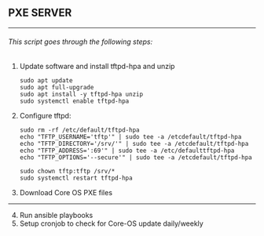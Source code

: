 ## PXE SERVER
---
    
###### This script goes through the following steps:
    
1.  Update software and install tftpd-hpa and unzip
    >
        sudo apt update
        sudo apt full-upgrade
        sudo apt install -y tftpd-hpa unzip
        sudo systemctl enable tftpd-hpa
            
2.  Configure tftpd:
    >
        sudo rm -rf /etc/default/tftpd-hpa
        echo "TFTP_USERNAME='tftp'" | sudo tee -a /etcdefault/tftpd-hpa
        echo "TFTP_DIRECTORY='/srv/'" | sudo tee -a /etcdefault/tftpd-hpa
        echo "TFTP_ADDRESS=':69'" | sudo tee -a /etc/defaulttftpd-hpa
        echo "TFTP_OPTIONS='--secure'" | sudo tee -a /etcdefault/tftpd-hpa
    >
        sudo chown tftp:tftp /srv/*
        sudo systemctl restart tftpd-hpa

3.  Download Core OS PXE files
    
    
---


4. Run ansible playbooks
5. Setup cronjob to check for Core-OS update daily/weekly